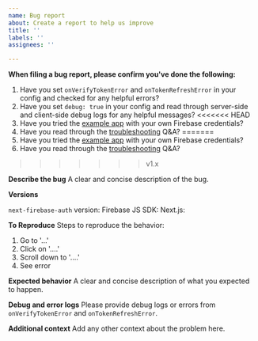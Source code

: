 ```yaml
---
name: Bug report
about: Create a report to help us improve
title: ''
labels: ''
assignees: ''

---
```


**When filing a bug report, please confirm you've done the following:**

1. Have you set `onVerifyTokenError` and `onTokenRefreshError` in your config and checked for any helpful errors?
2. Have you set `debug: true` in your config and read through server-side and client-side debug logs for any helpful messages?
<<<<<<< HEAD
3. Have you tried the [example app](https://github.com/gladly-team/next-firebase-auth/tree/main/example) with your own Firebase credentials?
4. Have you read through the [troubleshooting](https://github.com/gladly-team/next-firebase-auth#troubleshooting) Q&A?
=======
3. Have you tried the [example app](https://github.com/gladly-team/next-firebase-auth/tree/v1.x/example) with your own Firebase credentials?
4. Have you read through the [troubleshooting](https://github.com/gladly-team/next-firebase-auth/tree/v1.x#troubleshooting) Q&A?
>>>>>>> v1.x

**Describe the bug**
A clear and concise description of the bug.

**Versions**

`next-firebase-auth` version: 
Firebase JS SDK: 
Next.js: 

**To Reproduce**
Steps to reproduce the behavior:
1. Go to '...'
2. Click on '....'
3. Scroll down to '....'
4. See error

**Expected behavior**
A clear and concise description of what you expected to happen.

**Debug and error logs**
Please provide debug logs or errors from `onVerifyTokenError` and `onTokenRefreshError`.

**Additional context**
Add any other context about the problem here.
